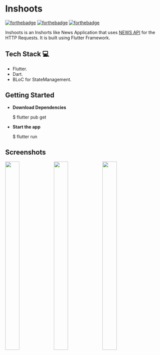 # Inshoots

[![forthebadge](https://forthebadge.com/images/badges/open-source.svg)](https://forthebadge.com)
[![forthebadge](https://forthebadge.com/images/badges/built-by-developers.svg)](https://forthebadge.com)
[![forthebadge](https://forthebadge.com/images/badges/built-with-love.svg)](https://forthebadge.com)

Inshoots is an Inshorts like News Application that uses [NEWS API](https://newsapi.org/pricing) for the HTTP Requests. It is built using Flutter Framework.

## Tech Stack 💻

- Flutter.
- Dart.
- BLoC for StateManagement.

## Getting Started
  
 - **Download Dependencies**
	 

    $ flutter pub get

 - **Start the app**
 

    $ flutter run

## Screenshots
<div  style="display:inline">

<img  src="https://user-images.githubusercontent.com/43968121/99506866-aede9780-29a8-11eb-9d77-dcf3443fc22c.jpg"  width="30%"  height="600">

<img  src="https://user-images.githubusercontent.com/43968121/99506883-b43be200-29a8-11eb-836e-93f8cef2c1b7.jpg"  width="30%"  height="600">

<img  src="https://user-images.githubusercontent.com/43968121/99506873-b2721e80-29a8-11eb-95af-96d144bc3bf7.jpg"  width="30%"  height="600">

</div>
